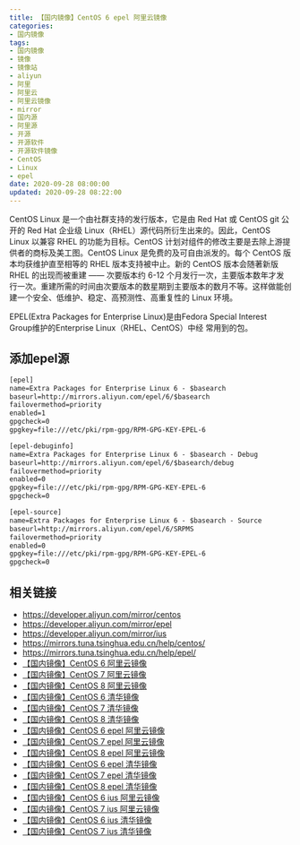 ```yaml
---
title: 【国内镜像】CentOS 6 epel 阿里云镜像
categories:
- 国内镜像
tags:
- 国内镜像
- 镜像
- 镜像站
- aliyun
- 阿里
- 阿里云
- 阿里云镜像
- mirror
- 国内源
- 阿里源
- 开源
- 开源软件
- 开源软件镜像
- CentOS
- Linux
- epel
date: 2020-09-28 08:00:00
updated: 2020-09-28 08:22:00
---
```


CentOS Linux 是一个由社群支持的发行版本，它是由 Red Hat 或 CentOS git 公开的 Red Hat 企业级 Linux（RHEL）源代码所衍生出来的。因此，CentOS Linux 以兼容 RHEL 的功能为目标。CentOS 计划对组件的修改主要是去除上游提供者的商标及美工图。CentOS Linux 是免费的及可自由派发的。每个 CentOS 版本均获维护直至相等的 RHEL 版本支持被中止。新的 CentOS 版本会随著新版 RHEL 的出现而被重建 —— 次要版本约 6-12 个月发行一次，主要版本数年才发行一次。重建所需的时间由次要版本的数星期到主要版本的数月不等。这样做能创建一个安全、低维护、稳定、高预测性、高重复性的 Linux 环境。

EPEL(Extra Packages for Enterprise Linux)是由Fedora Special Interest Group维护的Enterprise Linux（RHEL、CentOS）中经 常用到的包。

## 添加epel源

```txt /etc/yum.repos.d/epel.repo
[epel]
name=Extra Packages for Enterprise Linux 6 - $basearch
baseurl=http://mirrors.aliyun.com/epel/6/$basearch
failovermethod=priority
enabled=1
gpgcheck=0
gpgkey=file:///etc/pki/rpm-gpg/RPM-GPG-KEY-EPEL-6

[epel-debuginfo]
name=Extra Packages for Enterprise Linux 6 - $basearch - Debug
baseurl=http://mirrors.aliyun.com/epel/6/$basearch/debug
failovermethod=priority
enabled=0
gpgkey=file:///etc/pki/rpm-gpg/RPM-GPG-KEY-EPEL-6
gpgcheck=0

[epel-source]
name=Extra Packages for Enterprise Linux 6 - $basearch - Source
baseurl=http://mirrors.aliyun.com/epel/6/SRPMS
failovermethod=priority
enabled=0
gpgkey=file:///etc/pki/rpm-gpg/RPM-GPG-KEY-EPEL-6
gpgcheck=0
```

<!-- more -->

## 相关链接

- https://developer.aliyun.com/mirror/centos
- https://developer.aliyun.com/mirror/epel
- https://developer.aliyun.com/mirror/ius
- https://mirrors.tuna.tsinghua.edu.cn/help/centos/
- https://mirrors.tuna.tsinghua.edu.cn/help/epel/
- [【国内镜像】CentOS 6 阿里云镜像](/mirror/centos-6-aliyun-mirror/)
- [【国内镜像】CentOS 7 阿里云镜像](/mirror/centos-7-aliyun-mirror/)
- [【国内镜像】CentOS 8 阿里云镜像](/mirror/centos-8-aliyun-mirror/)
- [【国内镜像】CentOS 6 清华镜像](/mirror/centos-6-tuna-mirror/)
- [【国内镜像】CentOS 7 清华镜像](/mirror/centos-7-tuna-mirror/)
- [【国内镜像】CentOS 8 清华镜像](/mirror/centos-8-tuna-mirror/)
- [【国内镜像】CentOS 6 epel 阿里云镜像](/mirror/centos-6-epel-aliyun-mirror/)
- [【国内镜像】CentOS 7 epel 阿里云镜像](/mirror/centos-7-epel-aliyun-mirror/)
- [【国内镜像】CentOS 8 epel 阿里云镜像](/mirror/centos-8-epel-aliyun-mirror/)
- [【国内镜像】CentOS 6 epel 清华镜像](/mirror/centos-6-epel-tuna-mirror/)
- [【国内镜像】CentOS 7 epel 清华镜像](/mirror/centos-7-epel-tuna-mirror/)
- [【国内镜像】CentOS 8 epel 清华镜像](/mirror/centos-8-epel-tuna-mirror/)
- [【国内镜像】CentOS 6 ius 阿里云镜像](/mirror/centos-6-ius-aliyun-mirror/)
- [【国内镜像】CentOS 7 ius 阿里云镜像](/mirror/centos-7-ius-aliyun-mirror/)
- [【国内镜像】CentOS 6 ius 清华镜像](/mirror/centos-6-ius-tuna-mirror/)
- [【国内镜像】CentOS 7 ius 清华镜像](/mirror/centos-7-ius-tuna-mirror/)

